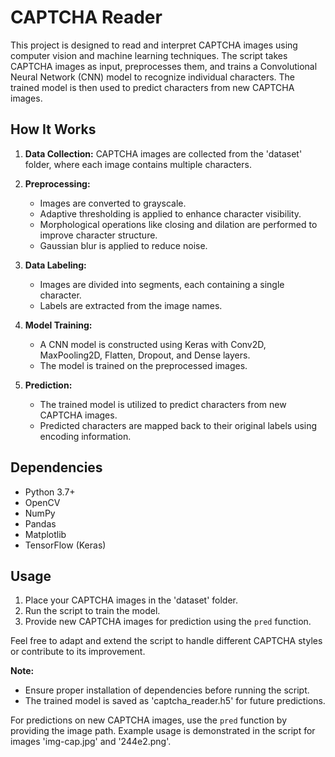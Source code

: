 # CAPTCHA Reader

This project is designed to read and interpret CAPTCHA images using computer vision and machine learning techniques. The script takes CAPTCHA images as input, preprocesses them, and trains a Convolutional Neural Network (CNN) model to recognize individual characters. The trained model is then used to predict characters from new CAPTCHA images.

## How It Works

1. **Data Collection:** CAPTCHA images are collected from the 'dataset' folder, where each image contains multiple characters.

2. **Preprocessing:**
   - Images are converted to grayscale.
   - Adaptive thresholding is applied to enhance character visibility.
   - Morphological operations like closing and dilation are performed to improve character structure.
   - Gaussian blur is applied to reduce noise.

3. **Data Labeling:**
   - Images are divided into segments, each containing a single character.
   - Labels are extracted from the image names.

4. **Model Training:**
   - A CNN model is constructed using Keras with Conv2D, MaxPooling2D, Flatten, Dropout, and Dense layers.
   - The model is trained on the preprocessed images.

5. **Prediction:**
   - The trained model is utilized to predict characters from new CAPTCHA images.
   - Predicted characters are mapped back to their original labels using encoding information.

## Dependencies
- Python 3.7+
- OpenCV
- NumPy
- Pandas
- Matplotlib
- TensorFlow (Keras)

## Usage
1. Place your CAPTCHA images in the 'dataset' folder.
2. Run the script to train the model.
3. Provide new CAPTCHA images for prediction using the `pred` function.

Feel free to adapt and extend the script to handle different CAPTCHA styles or contribute to its improvement.

**Note:**
- Ensure proper installation of dependencies before running the script.
- The trained model is saved as 'captcha_reader.h5' for future predictions.

For predictions on new CAPTCHA images, use the `pred` function by providing the image path. Example usage is demonstrated in the script for images 'img-cap.jpg' and '244e2.png'.
